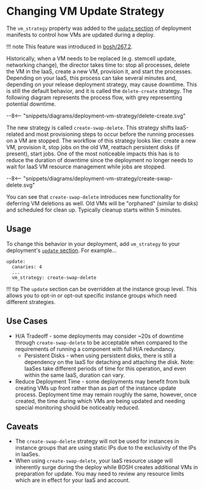 # Changing VM Update Strategy

The `vm_strategy` property was added to the [`update` section](manifest-v2.md#update) of deployment manifests to control how VMs are updated during a deploy.

!!! note
    This feature was introduced in [bosh/267.2](https://github.com/cloudfoundry/bosh/releases/tag/v267.2).

Historically, when a VM needs to be replaced (e.g. stemcell update, networking change), the director takes time to: stop all processes, delete the VM in the IaaS, create a new VM, provision it, and start the processes. Depending on your IaaS, this process can take several minutes and, depending on your release deployment strategy, may cause downtime. This is still the default behavior, and it is called the `delete-create` strategy. The following diagram represents the process flow, with grey representing potential downtime.

--8<-- "snippets/diagrams/deployment-vm-strategy/delete-create.svg"

The new strategy is called `create-swap-delete`. This strategy shifts IaaS-related and most provisioning steps to occur before the running processes on a VM are stopped. The workflow of this strategy looks like: create a new VM, provision it, stop jobs on the old VM, reattach persistent disks (if present), start jobs. One of the most noticeable impacts this has is to reduce the duration of downtime since the deployment no longer needs to wait for IaaS VM resource management while jobs are stopped.

--8<-- "snippets/diagrams/deployment-vm-strategy/create-swap-delete.svg"

You can see that `create-swap-delete` introduces new functionality for deferring VM deletions as well. Old VMs will be "orphaned" (similar to disks) and scheduled for clean up. Typically cleanup starts within 5 minutes.


## Usage

To change this behavior in your deployment, add `vm_strategy` to your deployment's [`update` section](manifest-v2.md#update). For example...

    update:
      canaries: 4
      ...
      vm_strategy: create-swap-delete

!!! tip
    The `update` section can be overridden at the instance group level. This allows you to opt-in or opt-out specific instance groups which need different strategies.


## Use Cases

 * H/A Tradeoff - some deployments may consider ~20s of downtime through `create-swap-delete` to be acceptable when compared to the requirements of running a component with full H/A redundancy.
    * Persistent Disks - when using persistent disks, there is still a dependency on the IaaS for detaching and attaching the disk. Note: IaaSes take different periods of time for this operation, and even within the same IaaS, duration can vary.
 * Reduce Deployment Time - some deployments may benefit from bulk creating VMs up front rather than as part of the instance update process. Deployment time may remain roughly the same, however, once created, the time during which VMs are being updated and needing special monitoring should be noticeably reduced.


## Caveats

 * The `create-swap-delete` strategy will not be used for instances in instance groups that are using static IPs due to the exclusivity of the IPs in IaaSes.
 * When using `create-swap-delete`, your IaaS resource usage will inherently surge during the deploy while BOSH creates additional VMs in preparation for update. You may need to review any resource limits which are in effect for your IaaS and account.
